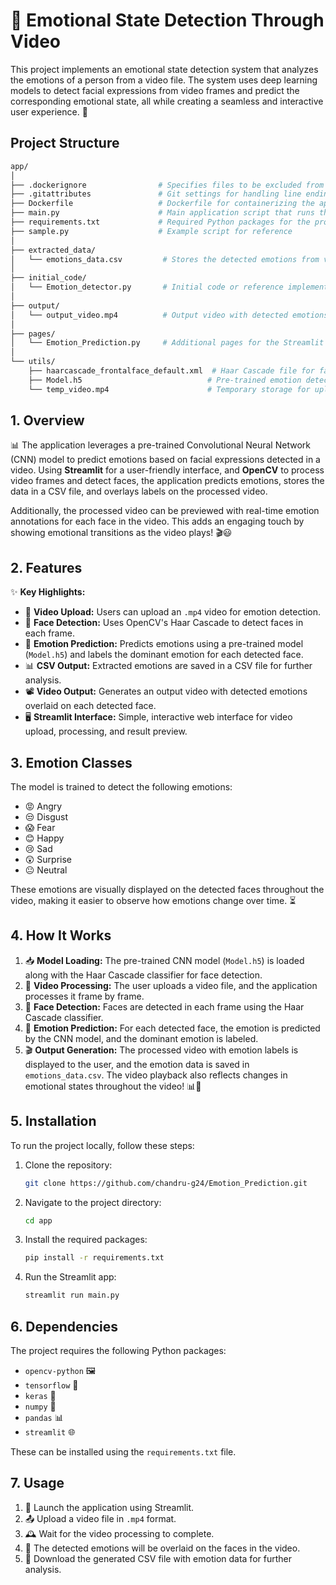 # 🎥 Emotional State Detection Through Video

This project implements an emotional state detection system that analyzes the emotions of a person from a video file. The system uses deep learning models to detect facial expressions from video frames and predict the corresponding emotional state, all while creating a seamless and interactive user experience. 🌟

## Project Structure

```bash
app/
│
├── .dockerignore                # Specifies files to be excluded from Docker builds
├── .gitattributes               # Git settings for handling line endings and other attributes
├── Dockerfile                   # Dockerfile for containerizing the application
├── main.py                      # Main application script that runs the emotion detection pipeline
├── requirements.txt             # Required Python packages for the project
├── sample.py                    # Example script for reference
│
├── extracted_data/
│   └── emotions_data.csv         # Stores the detected emotions from video processing
│
├── initial_code/
│   └── Emotion_detector.py       # Initial code or reference implementation for emotion detection
│
├── output/
│   └── output_video.mp4          # Output video with detected emotions overlaid on faces
│
├── pages/
│   └── Emotion_Prediction.py     # Additional pages for the Streamlit app (if needed)
│
└── utils/
    ├── haarcascade_frontalface_default.xml  # Haar Cascade file for face detection
    ├── Model.h5                            # Pre-trained emotion detection model
    └── temp_video.mp4                      # Temporary storage for uploaded video
```

## 1. Overview

📊 The application leverages a pre-trained Convolutional Neural Network (CNN) model to predict emotions based on facial expressions detected in a video. Using **Streamlit** for a user-friendly interface, and **OpenCV** to process video frames and detect faces, the application predicts emotions, stores the data in a CSV file, and overlays labels on the processed video. 

Additionally, the processed video can be previewed with real-time emotion annotations for each face in the video. This adds an engaging touch by showing emotional transitions as the video plays! 🎬😃

## 2. Features

✨ **Key Highlights:**
- 🎥 **Video Upload:** Users can upload an `.mp4` video for emotion detection.
- 👤 **Face Detection:** Uses OpenCV's Haar Cascade to detect faces in each frame.
- 🤖 **Emotion Prediction:** Predicts emotions using a pre-trained model (`Model.h5`) and labels the dominant emotion for each detected face.
- 📊 **CSV Output:** Extracted emotions are saved in a CSV file for further analysis.
- 📽️ **Video Output:** Generates an output video with detected emotions overlaid on each detected face.
- 🖥️ **Streamlit Interface:** Simple, interactive web interface for video upload, processing, and result preview.

## 3. Emotion Classes

The model is trained to detect the following emotions:
- 😡 Angry
- 😒 Disgust
- 😱 Fear
- 😊 Happy
- 😢 Sad
- 😲 Surprise
- 😐 Neutral

These emotions are visually displayed on the detected faces throughout the video, making it easier to observe how emotions change over time. ⏳

## 4. How It Works

1. 📥 **Model Loading:** The pre-trained CNN model (`Model.h5`) is loaded along with the Haar Cascade classifier for face detection.
2. 🎦 **Video Processing:** The user uploads a video file, and the application processes it frame by frame.
3. 🧠 **Face Detection:** Faces are detected in each frame using the Haar Cascade classifier.
4. 🤔 **Emotion Prediction:** For each detected face, the emotion is predicted by the CNN model, and the dominant emotion is labeled.
5. 🎬 **Output Generation:** The processed video with emotion labels is displayed to the user, and the emotion data is saved in `emotions_data.csv`. The video playback also reflects changes in emotional states throughout the video! 📊🎥

## 5. Installation

To run the project locally, follow these steps:

1. Clone the repository:
    ```bash
    git clone https://github.com/chandru-g24/Emotion_Prediction.git
    ```

2. Navigate to the project directory:
    ```bash
    cd app
    ```

3. Install the required packages:
    ```bash
    pip install -r requirements.txt
    ```

4. Run the Streamlit app:
    ```bash
    streamlit run main.py
    ```

## 6. Dependencies

The project requires the following Python packages:

- `opencv-python` 🖼️
- `tensorflow` 🤖
- `keras` 🔬
- `numpy` 🔢
- `pandas` 📊
- `streamlit` 🌐

These can be installed using the `requirements.txt` file.

## 7. Usage

1. 🚀 Launch the application using Streamlit.
2. 📤 Upload a video file in `.mp4` format.
3. 🕰️ Wait for the video processing to complete.
4. 🎥 The detected emotions will be overlaid on the faces in the video.
5. 💾 Download the generated CSV file with emotion data for further analysis.
